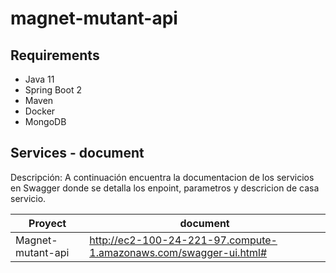 # magnet-mutant-api

## Requirements
- Java 11
- Spring Boot 2
- Maven
- Docker
- MongoDB

## Services - document
Descripción:
A continuación encuentra la documentacion de los servicios en Swagger donde se detalla los enpoint, parametros y descricion de casa servicio. 

| Proyect | document |
| ------ | ------ |
| Magnet-mutant-api  | http://ec2-100-24-221-97.compute-1.amazonaws.com/swagger-ui.html# |
